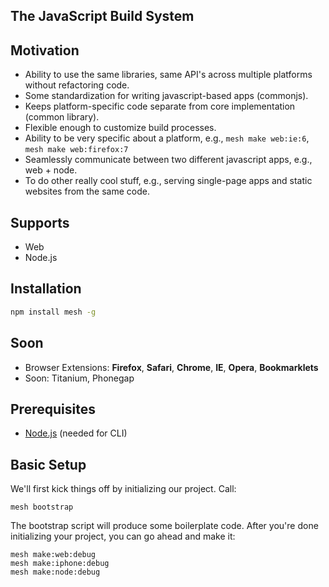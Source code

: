 ## The JavaScript Build System


## Motivation

- Ability to use the same libraries, same API's across multiple platforms without refactoring code.
- Some standardization for writing javascript-based apps (commonjs).
- Keeps platform-specific code separate from core implementation (common library).
- Flexible enough to customize build processes. 
- Ability to be very specific about a platform, e.g., `mesh make web:ie:6`, `mesh make web:firefox:7`
- Seamlessly communicate between two different javascript apps, e.g., web + node.
- To do other really cool stuff, e.g., serving single-page apps and static websites from the same code.


## Supports

- Web 
- Node.js

## Installation

```bash
npm install mesh -g
```

## Soon

- Browser Extensions: **Firefox**, **Safari**, **Chrome**, **IE**, **Opera**, **Bookmarklets**
- Soon: Titanium, Phonegap

## Prerequisites

- [Node.js](http://nodejs.org/) (needed for CLI)

## Basic Setup
	
We'll first kick things off by initializing our project. Call:

	mesh bootstrap


The bootstrap script will produce some boilerplate code. 
After you're done initializing your project, you can go ahead and make it:

```
mesh make:web:debug
mesh make:iphone:debug
mesh make:node:debug
```